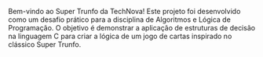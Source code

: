 Bem-vindo ao Super Trunfo da TechNova! Este projeto foi desenvolvido como um desafio prático para a disciplina de Algoritmos e Lógica de Programação. O objetivo é demonstrar a aplicação de estruturas de decisão na linguagem C para criar a lógica de um jogo de cartas inspirado no clássico Super Trunfo.
